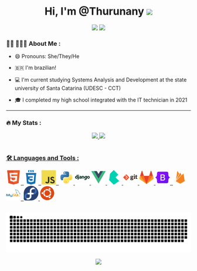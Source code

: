 

<div id="header" align="center">
   <h1>
    Hi, I'm @Thurunany
    <img src="https://media.giphy.com/media/hvRJCLFzcasrR4ia7z/giphy.gif" width="30px"/>
  </h1>
   <a href="https://www.linkedin.com/in/thuany-muraro-soares" target="_blank"><img src="https://img.shields.io/badge/-LinkedIn-%230077B5?style=for-the-badge&logo=linkedin&logoColor=white" target="_blank"></a> 
   <a href = "mailto:thuany.muraro@gmail.com"><img src="https://img.shields.io/badge/Gmail-D14836?style=for-the-badge&logo=gmail&logoColor=white" target="_blank" ></a>
</div>


### 👋🏾 👩🏾‍💻 About Me :

- 😄 Pronouns: She/They/He

- 🇧🇷 I'm brazilian! 

- 💻 I'm current studying Systems Analysis and Development at the state university of Santa Catarina (UDESC - CCT)

- 🎓 I completed my high school integrated with the IT technician in 2021

---

### :fire: My Stats :
<div align="center">
  <a href="https://github.com/thurunany">
  <img height="160em" src="https://github-readme-stats.vercel.app/api?username=thurunany&show_icons=true&theme=midnight-purple&include_all_commits=true&count_private=true"/>
  <img height="160em" src="https://github-readme-stats.vercel.app/api/top-langs/?username=thurunany&layout=compact&langs_count=7&theme=midnight-purple"/>
</div>
<div style="display: inline_block"><br> 
  
### :hammer_and_wrench: Languages and Tools :
<div>
    <img src="https://github.com/devicons/devicon/blob/master/icons/html5/html5-original.svg" title="HTML5" alt="HTML" width="40" height="40"/>&nbsp;
    <img src="https://github.com/devicons/devicon/blob/master/icons/css3/css3-plain-wordmark.svg"  title="CSS3" alt="CSS" width="40" height="40"/>&nbsp;
    <img src="https://github.com/devicons/devicon/blob/master/icons/javascript/javascript-original.svg" title="JavaScript" alt="JavaScript" width="40" height="40"/>&nbsp;
    <img src="https://github.com/devicons/devicon/blob/master/icons/python/python-original.svg" title="Py"alt="Py" width="40" height="40"/> 
    <img src="https://github.com/devicons/devicon/blob/master/icons/django/django-plain-wordmark.svg" title="Django" alt="Django" width="40" height="40"/>
    <img src="https://github.com/devicons/devicon/blob/master/icons/vuejs/vuejs-original.svg" title="Vue" alt="Vue" width="40" height="40"/>
    <img src="https://github.com/devicons/devicon/blob/master/icons/bulma/bulma-plain.svg" title="Bulma" alt="Bulma" width="40" height="40"/>
    <img src="https://github.com/devicons/devicon/blob/master/icons/git/git-original-wordmark.svg" title="Git" alt="Git" width="40" height="40"/>
    <img src="https://github.com/devicons/devicon/blob/master/icons/gitlab/gitlab-original.svg" title="Gitlab" alt="Gitlab" width="40" height="40"/>
    <img src="https://github.com/devicons/devicon/blob/master/icons/bootstrap/bootstrap-original.svg" title="Boostrap" alt="Boostrap" width="40" height="40"/>&nbsp;
    <img src="https://github.com/devicons/devicon/blob/master/icons/firebase/firebase-plain.svg" title="Firebase" alt="Firebase" width="40" height="40"/>
    <img src="https://github.com/devicons/devicon/blob/master/icons/mysql/mysql-original-wordmark.svg" title="MySQL"  alt="MySQL" width="40" height="40"/>&nbsp;
    <img src="https://github.com/devicons/devicon/blob/master/icons/fedora/fedora-original.svg" title="Fedora" alt="Fedora" width="40" height="40"/>
    <img src="https://github.com/devicons/devicon/blob/master/icons/ubuntu/ubuntu-plain.svg" title="Ubuntu" alt="Ubuntu" width="40" height="40"/>
</div>  

   ##
<div align="center"> 
   
  ![Snake animation](https://raw.githubusercontent.com/Platane/snk/output/github-contribution-grid-snake.svg)
   
   <p>
    <a href="#">
      <img src="https://komarev.com/ghpvc/?username=thurunany&color=green&style=flat&label=Views" />
    </a>
   </p>
</div>
